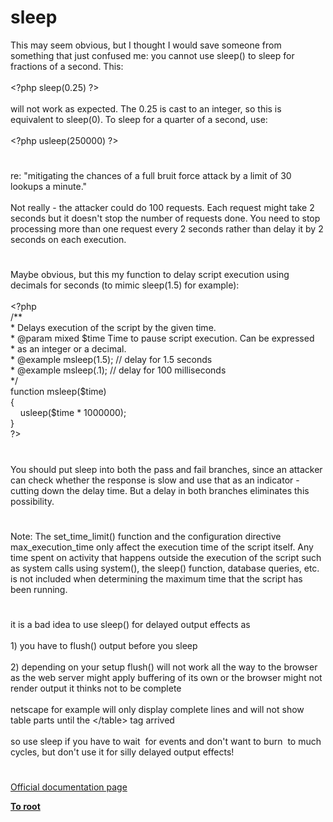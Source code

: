 # sleep




<div class="phpcode"><span class="html">
This may seem obvious, but I thought I would save someone from something that just confused me: you cannot use sleep() to sleep for fractions of a second. This:<br><br><span class="default">&lt;?php sleep</span><span class="keyword">(</span><span class="default">0.25</span><span class="keyword">) </span><span class="default">?&gt;<br></span><br>will not work as expected. The 0.25 is cast to an integer, so this is equivalent to sleep(0). To sleep for a quarter of a second, use:<br><br><span class="default">&lt;?php usleep</span><span class="keyword">(</span><span class="default">250000</span><span class="keyword">) </span><span class="default">?&gt;</span>
</span>
</div>
  

#


<div class="phpcode"><span class="html">
re: &quot;mitigating the chances of a full bruit force attack by a limit of 30 lookups a minute.&quot;<br><br>Not really - the attacker could do 100 requests. Each request might take 2 seconds but it doesn&apos;t stop the number of requests done. You need to stop processing more than one request every 2 seconds rather than delay it by 2 seconds on each execution.</span>
</div>
  

#


<div class="phpcode"><span class="html">
Maybe obvious, but this my function to delay script execution using decimals for seconds (to mimic sleep(1.5) for example):<br><br><span class="default">&lt;?php<br></span><span class="comment">/**<br> * Delays execution of the script by the given time.<br> * @param mixed $time Time to pause script execution. Can be expressed<br> * as an integer or a decimal.<br> * @example msleep(1.5); // delay for 1.5 seconds<br> * @example msleep(.1); // delay for 100 milliseconds<br> */<br></span><span class="keyword">function </span><span class="default">msleep</span><span class="keyword">(</span><span class="default">$time</span><span class="keyword">)<br>{<br>&#xA0; &#xA0; </span><span class="default">usleep</span><span class="keyword">(</span><span class="default">$time </span><span class="keyword">* </span><span class="default">1000000</span><span class="keyword">);<br>}<br></span><span class="default">?&gt;</span>
</span>
</div>
  

#


<div class="phpcode"><span class="html">
You should put sleep into both the pass and fail branches, since an attacker can check whether the response is slow and use that as an indicator - cutting down the delay time. But a delay in both branches eliminates this possibility.</span>
</div>
  

#


<div class="phpcode"><span class="html">
Note: The set_time_limit() function and the configuration directive max_execution_time only affect the execution time of the script itself. Any time spent on activity that happens outside the execution of the script such as system calls using system(), the sleep() function, database queries, etc. is not included when determining the maximum time that the script has been running.</span>
</div>
  

#


<div class="phpcode"><span class="html">
it is a bad idea to use sleep() for delayed output effects as
<br>
<br>1) you have to flush() output before you sleep
<br>
<br>2) depending on your setup flush() will not work all the way to the browser as the web server might apply buffering of its own or the browser might not render output it thinks not to be complete
<br>
<br>netscape for example will only display complete lines and will not show table parts until the &lt;/table&gt; tag arrived
<br>
<br>so use sleep if you have to wait&#xA0; for events and don&apos;t want to burn&#xA0; to much cycles, but don&apos;t use it for silly delayed output effects!</span>
</div>
  

#

[Official documentation page](https://www.php.net/manual/en/function.sleep.php)

**[To root](/README.md)**